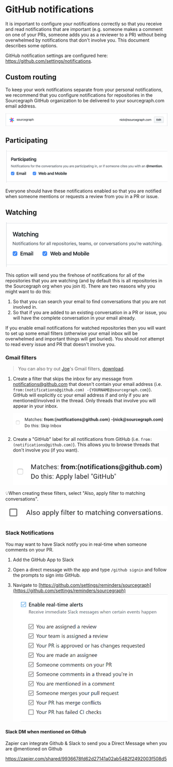# GitHub notifications

It is important to configure your notifications correctly so that you receive and read notifications that are important (e.g. someone makes a comment on one of your PRs, someone adds you as a reviewer to a PR) without being overwhelmed by notifications that don't involve you. This document describes some options.

GitHub notification settings are configured here: https://github.com/settings/notifications.

## Custom routing

To keep your work notifications separate from your personal notifications, we recommend that you configure notifications for repositories in the Sourcegraph GitHub organization to be delivered to your sourcegraph.com email address.

![custom routing](custom-routing.png)

## Participating

![participating](participating.png)

Everyone should have these notifications enabled so that you are notified when someone mentions or requests a review from you in a PR or issue.

## Watching

![watching](watching.png)

This option will send you the firehose of notifications for all of the repositories that you are watching (and by default this is all repositories in the Sourcegraph org when you join it). There are two reasons why you might want to do this:

1. So that you can search your email to find conversations that you are not involved in.
2. So that if you are added to an existing conversation in a PR or issue, you will have the complete conversation in your email already.

If you enable email notifications for watched repositories then you will want to set up some email filters (otherwise your email inbox will be overwhelmed and important things will get buried). You should _not_ attempt to read every issue and PR that doesn't involve you.

### Gmail filters

> You can also try out [Joe](../../../../team/index.md##joe-chen)'s Gmail filters, [download](https://storage.googleapis.com/sourcegraph-assets/joe-chen-gmail-filters.xml).

1. Create a filter that skips the inbox for any message from notifications@github.com that doesn't contain your email address (i.e. `from:(notifications@github.com) -{YOURNAME@sourcegraph.com}`). GitHub will explicitly cc your email address if and only if you are mentioned/involved in the thread. Only threads that involve you will appear in your inbox.

   ![skip inbox filter example](gmail-filter-skip-inbox.png)

2. Create a "GitHub" label for all notifications from GitHub (i.e. `from:(notifications@github.com)`). This allows you to browse threads that don't involve you (if you want).

   ![GitHub label filter example](gmail-filter-github-label.png)

💡When creating these filters, select "Also, apply filter to matching conversations".

![Apply filter to matching conversations](gmail-apply-filter-to-matching-conversations.png)

### Slack Notifications

You may want to have Slack notify you in real-time when someone comments on your PR.

1. Add the GitHub App to Slack

2. Open a direct message with the app and type `/github signin` and follow the prompts to sign into GitHub.

3. Navigate to [https://github.com/settings/reminders/sourcegraph](https://github.com/settings/reminders/sourcegraph)
   ![Real-time Notifications](real-time.png)

#### Slack DM when mentioned on Github

Zapier can integrate Github & Slack to send you a Direct Message when you are @mentioned on Github

https://zapier.com/shared/9936678fd62d27141a02ab5482f2492003f508d5
